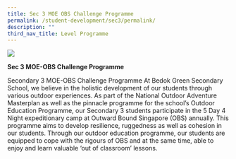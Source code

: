```yaml
---
title: Sec 3 MOE OBS Challenge Programme
permalink: /student-development/sec3/permalink/
description: ""
third_nav_title: Level Programme
---
```

![](/images/BGSS-Website-Photoshoot-5842_academiccurriculum_main.jpg)

**Sec 3 MOE-OBS Challenge Programme**

Secondary 3 MOE-OBS Challenge Programme
At Bedok Green Secondary School, we believe in the holistic development of our students through various outdoor experiences. As part of the National Outdoor Adventure Masterplan as well as the pinnacle programme for the school’s Outdoor Education Programme, our Secondary 3 students participate in the 5 Day 4 Night expeditionary camp at Outward Bound Singapore (OBS) annually. This programme aims to develop resilience, ruggedness as well as cohesion in our students. Through our outdoor education programme, our students are equipped to cope with the rigours of OBS and at the same time, able to enjoy and learn valuable ‘out of classroom’ lessons.
